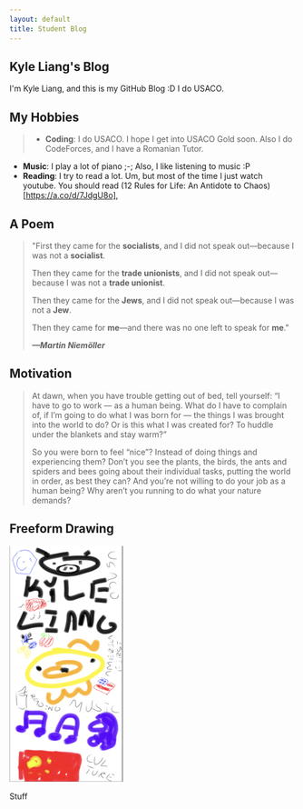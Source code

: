 ```yaml
---
layout: default
title: Student Blog
---
```


<!-- TOC Here -->

## Kyle Liang's Blog
I'm Kyle Liang, and this is my GitHub Blog :D I do USACO.

## My Hobbies
>- **Coding**: I do USACO. I hope I get into USACO Gold soon. Also I do CodeForces, and I have a Romanian Tutor.
- **Music**: I play a lot of piano ;-; Also, I like listening to music :P
- **Reading**: I try to read a lot. Um, but most of the time I just watch youtube. You should read (12 Rules for Life: An Antidote to Chaos)[https://a.co/d/7JdgU8o],  

## A Poem
>"First they came for the **socialists**, and I did not speak out—because I was not a **socialist**.
>
>Then they came for the **trade unionists**, and I did not speak out—because I was not a **trade unionist**.
>
>Then they came for the **Jews**, and I did not speak out—because I was not a **Jew**.
>
>Then they came for **me**—and there was no one left to speak for **me**."
>
>***—Martin Niemöller***

## Motivation
>At dawn, when you have trouble getting out of bed, tell yourself: “I have to go to work — as a human being. What do I have to complain of, if I’m going to do what I was born for — the things I was brought into the world to do? Or is this what I was created for? To huddle under the blankets and stay warm?”
>
>So you were born to feel “nice”? Instead of doing things and experiencing them? Don’t you see the plants, the birds, the ants and spiders and bees going about their individual tasks, putting the world in order, as best they can? And you’re not willing to do your job as a human being? Why aren’t you running to do what your nature demands?

## Freeform Drawing
<img src="images/Screenshot_20230817-145925.png" width = 200>

Stuff